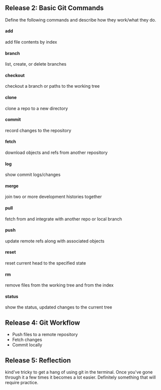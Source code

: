 ## Release 2: Basic Git Commands
Define the following commands and describe how they work/what they do.  


#### add
add file contents by index
<!-- Your defnition here -->

#### branch

list, create, or delete branches
<!-- Your defnition here -->

#### checkout
checkout a branch or paths to the working tree
<!-- Your defnition here -->

#### clone
clone a repo to a new directory
<!-- Your defnition here -->

#### commit
record changes to the repository
<!-- Your defnition here -->

#### fetch
download objects and refs from another repository
<!-- Your defnition here -->

#### log
show commit logs/changes
<!-- Your defnition here -->

#### merge
join two or more development histories together
<!-- Your defnition here -->

#### pull
fetch from and integrate with another repo or local branch
<!-- Your defnition here -->

#### push
update remote refs along with associated objects
<!-- Your defnition here -->

#### reset
reset current head to the specified state
<!-- Your defnition here -->

#### rm
remove files from the working tree and from the index
<!-- Your defnition here -->

#### status
show the status, updated changes to the current tree

## Release 4: Git Workflow

- Push files to a remote repository
- Fetch changes
- Commit locally

## Release 5: Reflection
kind've tricky to get a hang of using git in the terminal. Once you've gone through it a few times it becomes a lot easier. Definitely something that will require practice.